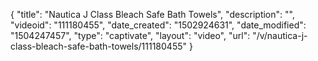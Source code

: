 {
    "title": "Nautica J Class Bleach Safe Bath Towels",
    "description": "",
    "videoid": "111180455",
    "date_created": "1502924631",
    "date_modified": "1504247457",
    "type": "captivate",
    "layout": "video",
    "url": "\/v\/nautica-j-class-bleach-safe-bath-towels\/111180455"
}